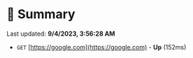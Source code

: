 # 📖 Summary
Last updated: **9/4/2023, 3:56:28 AM**

- `GET` [https://google.com](https://google.com) - **Up** (152ms)
